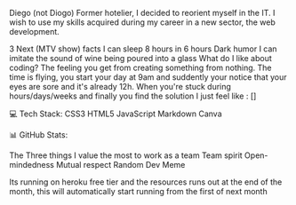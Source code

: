 Diego (not Diogo)
Former hotelier, I decided to reorient myself in the IT.
I wish to use my skills acquired during my career in a new sector, the web development.

3 Next (MTV show) facts
I can sleep 8 hours in 6 hours
Dark humor
I can imitate the sound of wine being poured into a glass
What do I like about coding?
The feeling you get from creating something from nothing.
The time is flying, you start your day at 9am and suddently your notice that your eyes are sore and it's already 12h.
When you're stuck during hours/days/weeks and finally you find the solution I just feel like :
[]

💻 Tech Stack:
CSS3 HTML5 JavaScript Markdown Canva

📊 GitHub Stats:




The Three things I value the most to work as a team
Team spirit
Open-mindedness
Mutual respect
Random Dev Meme


Its running on heroku free tier and the resources runs out at the end of the month, this will automatically start running from the first of next month

